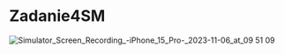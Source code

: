 # Zadanie4SM




![Simulator_Screen_Recording_-_iPhone_15_Pro_-_2023-11-06_at_09 51 09](https://github.com/sirmazur/Zadanie4SM/assets/84686321/445f9fa4-965c-4e37-8704-e302c9a9531e)

